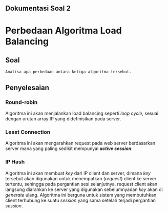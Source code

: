 ## Dokumentasi Soal 2
# Perbedaan Algoritma Load Balancing

## Soal
```
Analisa apa perbedaan antara ketiga algoritma tersebut.
```

## Penyelesaian
### **Round-robin**
Algoritma ini akan menjalankan load balancing seperti *loop cycle*, sesuai dengan urutan array IP yang didefinisikan pada server.
### **Least Connection**
Algoritma ini akan mengarahkan request pada web server berdasarkan server mana yang paling sedikit mempunyai ***active session***.
### **IP Hash**
Algoritma ini akan membuat *key* dari IP client dan server, dimana *key* tersebut akan digunakan untuk menempatkan (*request*) client ke server tertentu, sehingga pada pergantian sesi selanjutnya, request client akan langsung diarahkan ke server yang digunakan sebelumnyadan *key* akan di *generate* ulang.
Algoritma ini berguna untuk sistem yang membutuhkan client terhubung ke suatu *session* yang sama setelah terjadi pergantian *session*.